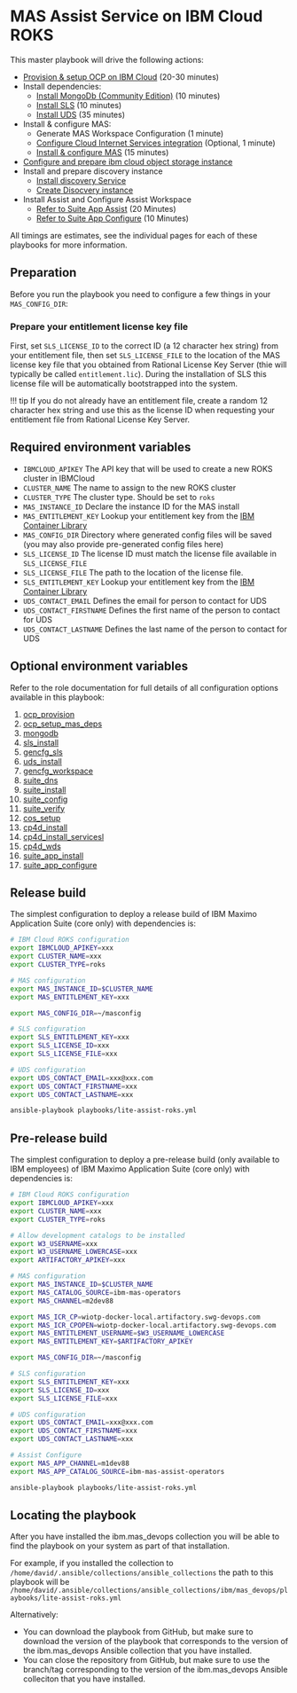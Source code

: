 # MAS Assist Service on IBM Cloud ROKS

This master playbook will drive the following actions:

- [Provision & setup OCP on IBM Cloud](ocp.md#provision) (20-30 minutes)
- Install dependencies:
    - [Install MongoDb (Community Edition)](dependencies.md#install-mongodb-ce) (10 minutes)
    - [Install SLS](dependencies.md#install-sls) (10 minutes)
    - [Install UDS](dependencies.md#install-uds) (35 minutes)
- Install & configure MAS:
    - Generate MAS Workspace Configuration (1 minute)
    - [Configure Cloud Internet Services integration](mas.md#cloud-internet-services-integration) (Optional, 1 minute)
    - [Install & configure MAS](mas.md#install-mas) (15 minutes)
- [Configure and prepare ibm cloud object storage instance](../roles/cos_setup.md)
- Install and prepare discovery instance
    - [Install discovery Service](cp4d.md#install-services-discovery)
    - [Create Disocvery instance](cp4d.md#create-discovery-instance)
- Install Assist and Configure Assist Workspace
    - [Refer to Suite App Assist](../roles/suite_app_install.md) (20 Minutes)
    - [Refer to Suite App Configure](../roles/suite_app_configure.md)  (10 Minutes)

All timings are estimates, see the individual pages for each of these playbooks for more information.

## Preparation
Before you run the playbook you need to configure a few things in your `MAS_CONFIG_DIR`:

### Prepare your entitlement license key file
First, set `SLS_LICENSE_ID` to the correct ID (a 12 character hex string) from your entitlement file, then set `SLS_LICENSE_FILE` to the location of the MAS license key file that you obtained from Rational License Key Server (thie will typically be called `entitlement.lic`).  During the installation of SLS this license file will be automatically bootstrapped into the system.

!!! tip
    If you do not already have an entitlement file, create a random 12 character hex string and use this as the license ID when requesting your entitlement file from Rational License Key Server.

## Required environment variables

- `IBMCLOUD_APIKEY` The API key that will be used to create a new ROKS cluster in IBMCloud
- `CLUSTER_NAME` The name to assign to the new ROKS cluster
- `CLUSTER_TYPE` The cluster type. Should be set to `roks`
- `MAS_INSTANCE_ID` Declare the instance ID for the MAS install
- `MAS_ENTITLEMENT_KEY` Lookup your entitlement key from the [IBM Container Library](https://myibm.ibm.com/products-services/containerlibrary)
- `MAS_CONFIG_DIR` Directory where generated config files will be saved (you may also provide pre-generated config files here)
- `SLS_LICENSE_ID` The license ID must match the license file available in `SLS_LICENSE_FILE`
- `SLS_LICENSE_FILE` The path to the location of the license file.
- `SLS_ENTITLEMENT_KEY` Lookup your entitlement key from the [IBM Container Library](https://myibm.ibm.com/products-services/containerlibrary)
- `UDS_CONTACT_EMAIL` Defines the email for person to contact for UDS
- `UDS_CONTACT_FIRSTNAME` Defines the first name of the person to contact for UDS
- `UDS_CONTACT_LASTNAME` Defines the last name of the person to contact for UDS


## Optional environment variables
Refer to the role documentation for full details of all configuration options available in this playbook:

1. [ocp_provision](../roles/ocp_provision.md)
2. [ocp_setup_mas_deps](../roles/ocp_setup_mas_deps.md)
3. [mongodb](../roles/mongodb.md)
4. [sls_install](../roles/sls_install.md)
5. [gencfg_sls](../roles/gencfg_sls.md)
6. [uds_install](../roles/uds_install.md)
7. [gencfg_workspace](../roles/gencfg_workspace.md)
8. [suite_dns](../roles/suite_dns.md)
9. [suite_install](../roles/suite_install.md)
10. [suite_config](../roles/suite_config.md)
11. [suite_verify](../roles/suite_verify.md)
12. [cos_setup](../roles/cos_setup.md)
13. [cp4d_install](../roles/cos_setup.md)
14. [cp4d_install_servicesl](../roles/cp4d_install_services.md)
15. [cp4d_wds](../roles/cp4d_wds.md)
16. [suite_app_install](../roles/suite_app_install.md)
17. [suite_app_configure](../roles/suite_app_configure.md)


## Release build
The simplest configuration to deploy a release build of IBM Maximo Application Suite (core only) with dependencies is:
```bash
# IBM Cloud ROKS configuration
export IBMCLOUD_APIKEY=xxx
export CLUSTER_NAME=xxx
export CLUSTER_TYPE=roks

# MAS configuration
export MAS_INSTANCE_ID=$CLUSTER_NAME
export MAS_ENTITLEMENT_KEY=xxx

export MAS_CONFIG_DIR=~/masconfig

# SLS configuration
export SLS_ENTITLEMENT_KEY=xxx
export SLS_LICENSE_ID=xxx
export SLS_LICENSE_FILE=xxx

# UDS configuration
export UDS_CONTACT_EMAIL=xxx@xxx.com
export UDS_CONTACT_FIRSTNAME=xxx
export UDS_CONTACT_LASTNAME=xxx

ansible-playbook playbooks/lite-assist-roks.yml
```


## Pre-release build
The simplest configuration to deploy a pre-release build (only available to IBM employees) of IBM Maximo Application Suite (core only) with dependencies is:

```bash
# IBM Cloud ROKS configuration
export IBMCLOUD_APIKEY=xxx
export CLUSTER_NAME=xxx
export CLUSTER_TYPE=roks

# Allow development catalogs to be installed
export W3_USERNAME=xxx
export W3_USERNAME_LOWERCASE=xxx
export ARTIFACTORY_APIKEY=xxx

# MAS configuration
export MAS_INSTANCE_ID=$CLUSTER_NAME
export MAS_CATALOG_SOURCE=ibm-mas-operators
export MAS_CHANNEL=m2dev88

export MAS_ICR_CP=wiotp-docker-local.artifactory.swg-devops.com
export MAS_ICR_CPOPEN=wiotp-docker-local.artifactory.swg-devops.com
export MAS_ENTITLEMENT_USERNAME=$W3_USERNAME_LOWERCASE
export MAS_ENTITLEMENT_KEY=$ARTIFACTORY_APIKEY

export MAS_CONFIG_DIR=~/masconfig

# SLS configuration
export SLS_ENTITLEMENT_KEY=xxx
export SLS_LICENSE_ID=xxx
export SLS_LICENSE_FILE=xxx

# UDS configuration
export UDS_CONTACT_EMAIL=xxx@xxx.com
export UDS_CONTACT_FIRSTNAME=xxx
export UDS_CONTACT_LASTNAME=xxx

# Assist Configure
export MAS_APP_CHANNEL=m1dev88
export MAS_APP_CATALOG_SOURCE=ibm-mas-assist-operators

ansible-playbook playbooks/lite-assist-roks.yml
```

## Locating the playbook
After you have installed the ibm.mas_devops collection you will be able to find the playbook on your system as part of that installation.

For example, if you installed the collection to `/home/david/.ansible/collections/ansible_collections` the path to this playbook will be `/home/david/.ansible/collections/ansible_collections/ibm/mas_devops/playbooks/lite-assist-roks.yml`

Alternatively:

- You can download the playbook from GitHub, but make sure to download the version of the playbook that corresponds to the version of the ibm.mas_devops Ansible collection that you have installed.
- You can close the repository from GitHub, but make sure to use the branch/tag corresponding to the version of the ibm.mas_devops Ansible colleciton that you have installed.
